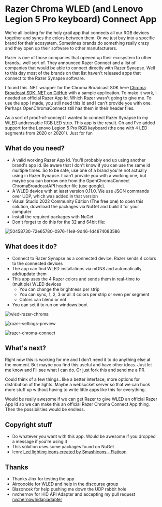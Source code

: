 # Razer Chroma WLED (and Lenovo Legion 5 Pro keyboard) Connect App
We're all looking for the holy grail app that connects all our RGB devices together and syncs the colors between them. Or we just buy into a specific brand for their ecosystem. Sometimes brands do something really crazy and they open up their software to other manufacturers.

Razer is one of those companies that opened up their ecosystem to other brands.. well sort of. They announced Razer Connect and a list of companies that would be able to connect directly with Razer Synapse. Well to this day most of the brands on that list haven't released apps that connect to the Razer Synapse software.

I found this .NET wrapper for the Chroma Broadcast SDK here [Chroma Broadcast SDK .NET on GitHub](https://github.com/ChromaControl/ChromaBroadcastSDK.NET) with a sample application. To make it work, I needed an official Razer App Id. Which Razer wasn't going to give me. To use the app I made, you still need this Id and I can't provide you with one. Perhaps OpenChromaConnect still has them in their header files.

As a sort of proof-of-concept I wanted to connect Razer Synapse to my WLED addressable RGB LED strip. This app is the result. Oh and I've added support for the Lenovo Legion 5 Pro RGB keyboard (the one with 4 LED segments from 2020 or 20201). Just for fun

## What do you need?

* A valid working Razer App Id. You'll probably end up using another brand's app id. Be aware that I don't know if you can use the same id multiple times. So to be safe, use one of a brand you're not actually using in Razer Synapse. I can’t provide you with a working one, but maybe you can borrow one from the OpenChromaConnect ChromaBroadcastAPI header file (use google).
* A WLED device with at least version 0.11.0. We use JSON commands over UDP, which was added in that version
* Visual Studio 2022 Community Edition (The free one) to open this solution, download the packages via NuGet and build it for your computer
* Install the required packages with NuGet
* Don't forget to do this for the 32 and 64bit file:

![50458730-72e65780-0976-11e9-9d46-1d4874083586](https://user-images.githubusercontent.com/5355154/168314251-287d0484-bfd3-491e-b4a2-8645e1bf16f0.png)


## What does it do?

* Connect to Razer Synapse as a connected device. Razer sends 4 colors to the connected devices
* The app can find WLED installations via mDNS and automatically add/update them
* This app uses the 4 Razer colors and sends them in real-time to (multiple) WLED devices
  * You can change the brightness per strip
  * You can sync, 1, 2, 3 or all 4 colors per strip or even per segment
  * Colors can blend or not
* You can set it to run on windows boot


![wled-razer-chroma](https://user-images.githubusercontent.com/5355154/164540937-87e77325-7673-4265-a8f1-117fd02ff635.jpg)

![razer-settings-preview](https://user-images.githubusercontent.com/5355154/166119165-9f2214ef-cb97-4236-befc-ec57644450c8.jpg)

![razer-chroma-connect](https://user-images.githubusercontent.com/5355154/163829792-68effe51-7432-4366-a314-ee82a7ab7b64.jpg)

## What's next?
Right now this is working for me and I don't need it to do anything else at the moment. But maybe you find this useful and have other ideas. Just let me know and I'll see what I can do. Or just fork this and send me a PR.

Could think of a few things.. like a better interface, more options for distribution of the lights. Maybe a websocket server so that we can hook more stuff up without having to write little apps like this for everything.

Would be really awesome if we can get Razer to give WLED an official Razer App Id so we can make this an official Razer Chroma Connect App thing. Then the possibilities would be endless.

## Copyright stuff
* Do whatever you want with this app. Would be awesome if you dropped a message if you're using it
* This solution uses some packages found on NuGet
* Icon: [Led lighting icons created by Smashicons - Flaticon](https://www.flaticon.com/free-icons/led-lighting "led lighting icons")

## Thanks
* Thanks Jinx for testing the app
* Aircoookie for WLED and help in the discourse group
* Blazoncek for help pushing me down the UDP rabbit hole
* nvchernov for HID API Adapter and accepting my pull request [nvchernov/hidapiadapter](https://github.com/nvchernov/hidapiadapter)
